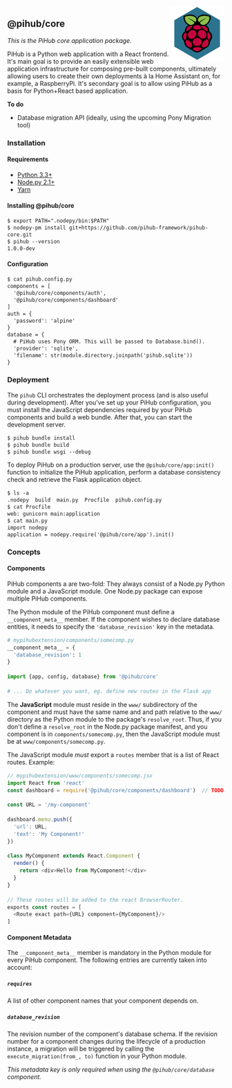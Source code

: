 <img src="www/logo.png" align="right">

## @pihub/core

*This is the PiHub core application package.*

PiHub is a Python web application with a React frontend. It's main goal is to
provide an easily extensible web application infrastructure for composing
pre-built components, ultimately allowing users to create their own deployments
à la Home Assistant on, for example, a RaspberryPi. It's secondary goal is to
allow using PiHub as a basis for Python+React based application.

__To do__

* Database migration API (ideally, using the upcoming Pony Migration tool)


### Installation

#### Requirements

* [Python 3.3+](https://python.org)
* [Node.py 2.1+](https://nodepy.org)
* [Yarn](https://yarnpkg.com/lang/en/)

#### Installing @pihub/core

    $ export PATH=".nodepy/bin:$PATH"
    $ nodepy-pm install git+https://github.com/pihub-framework/pihub-core.git
    $ pihub --version
    1.0.0-dev

#### Configuration

    $ cat pihub.config.py
    components = [
      '@pihub/core/components/auth',
      '@pihub/core/components/dashboard'
    ]
    auth = {
      'password': 'alpine'
    }
    database = {
      # PiHub uses Pony ORM. This will be passed to Database.bind().
      'provider': 'sqlite',
      'filename': str(module.directory.joinpath('pihub.sqlite'))
    }


### Deployment

The `pihub` CLI orchestrates the deployment process (and is also useful during
development). After you've set up your PiHub configuration, you must install
the JavaScript dependencies required by your PiHub components and build a
web bundle. After that, you can start the development server.

    $ pihub bundle install
    $ pihub bundle build
    $ pihub bundle wsgi --debug

To deploy PiHub on a production server, use the `@pihub/core/app:init()`
function to initialize the PiHub application, perform a database consistency
check and retrieve the Flask application object.

    $ ls -a
    .nodepy  build  main.py  Procfile  pihub.config.py
    $ cat Procfile
    web: gunicorn main:application
    $ cat main.py
    import nodepy
    application = nodepy.require('@pihub/core/app').init()


### Concepts

#### Components

PiHub components a are two-fold: They always consist of a Node.py Python
module and a JavaScript module. One Node.py package can expose multiple
PiHub components.

The Python module of the PiHub component must define a `__component_meta__`
member. If the component wishes to declare database entities, it needs to
specify the `'database_revision'` key in the metadata.

```python
# mypihubextension/components/somecomp.py
__component_meta__ = {
  'database_revision': 1
}

import {app, config, database} from '@pihub/core'

# ... Do whatever you want, eg. define new routes in the Flask app
```

The **JavaScript** module must reside in the `www/` subdirectory of the
component and must have the same name and and path relative to the `www/`
directory as the Python module to the package's `resolve_root`. Thus, if
you don't define a `resolve_root` in the Node.py package manifest, and you
component is in `components/somecomp.py`, then the JavaScript module must be
at `www/components/somecomp.py`.

The JavaScript module *must* export a `routes` member that is a list of
React routes. Example:

```js
// mypihubextension/www/components/somecomp.jsx
import React from 'react'
const dashboard = require('@pihub/core/components/dashboard')  // TODO: How to get the same object with `import ... from ...`?

const URL = '/my-component'

dashboard.menu.push({
  'url': URL,
  'text': 'My Component!'
})

class MyComponent extends React.Component {
  render() {
    return <div>Hello from MyComponent!</div>
  }
}

// These routes will be added to the react BrowserRouter.
exports const routes = [
  <Route exact path={URL} component={MyComponent}/>
]
```


#### Component Metadata

The `__component_meta__` member is mandatory in the Python module for every
PiHub component. The following entries are currently taken into account:

##### `requires`

A list of other component names that your component depends on.

##### `database_revision`

The revision number of the component's database schema. If the revision number
for a component changes during the lifecycle of a production instance, a
migration will be triggered by calling the `execute_migration(from_, to)`
function in your Python module.

*This metadata key is only required when using the `@pihub/core/database`
component.*
